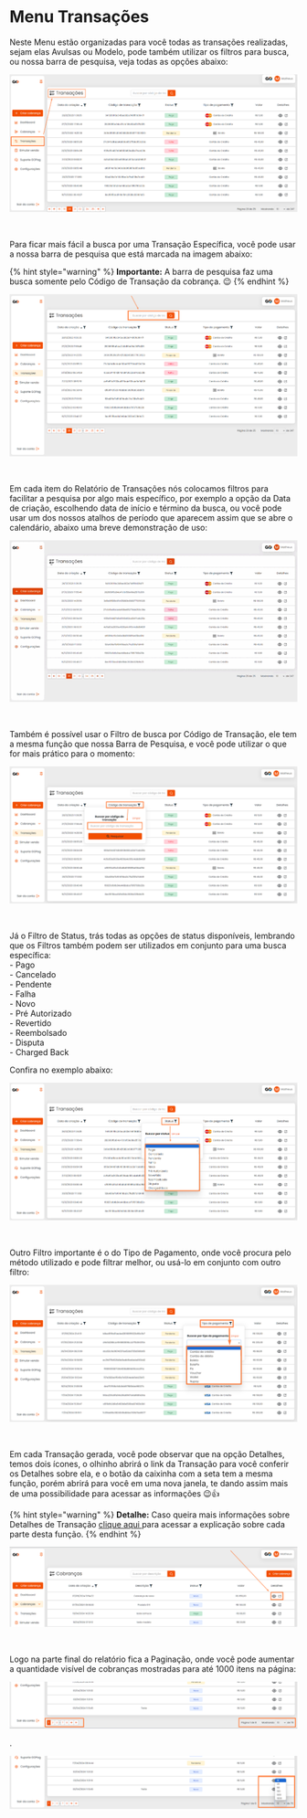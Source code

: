 # Menu Transações

Neste Menu estão organizadas para você todas as transações realizadas, sejam elas Avulsas ou Modelo, pode também utilizar os filtros para busca, ou nossa barra de pesquisa, veja todas as opções abaixo:

![transacoes_menu](/assets/prints/transacoes_menu.png)

<br>

Para ficar mais fácil a busca por uma Transação Específica, você pode usar a nossa barra de pesquisa que está marcada na imagem abaixo:

{% hint style="warning" %}
**Importante:**  A barra de pesquisa faz uma busca somente pelo Código de Transação da cobrança. 😉
{% endhint %}

![transacoes_menu_barra_pesquisa](/assets/prints/transacoes_menu_barra_pesquisa.png)

<br>

Em cada item do Relatório de Transações nós colocamos filtros para facilitar a pesquisa por algo mais específico, por exemplo a opção da Data de criação, escolhendo data de início e término da busca, ou você pode usar um dos nossos atalhos de período que aparecem assim que se abre o calendário, abaixo uma breve demonstração de uso:

![transacoes_menu_filtro_data_criacao](/assets/prints/transacoes_menu_filtro_data_criacao.gif)

<br>

Também é possível usar o Filtro de busca por Código de Transação, ele tem a mesma função que nossa Barra de Pesquisa, e você pode utilizar o que for mais prático para o momento:

![transacoes_menu_filtro_codigo_transacoes](/assets/prints/transacoes_menu_filtro_codigo_transacao.png)

<br>

<p>Já o Filtro de Status, trás todas as opções de status disponíveis, lembrando que os Filtros também podem ser utilizados em conjunto para uma busca específica:<br>
 - Pago<br>
 - Cancelado<br>
 - Pendente<br>
 - Falha<br>
 - Novo<br>
 - Pré Autorizado<br>
 - Revertido<br>
 - Reembolsado<br>
 - Disputa<br>
 - Charged Back<br>

 Confira no exemplo abaixo:</p>

![transacoes_menu_filtro_status](/assets/prints/transacoes_menu_filtro_status.png)

<br>

Outro Filtro importante é o do Tipo de Pagamento, onde você procura pelo método utilizado e pode filtrar melhor, ou usá-lo em conjunto com outro filtro:

![transacoes_menu_filtro_tipo_pagamento](/assets/prints/transacoes_menu_filtro_tipo_pagamento.png)

<br>

Em cada Transação gerada, você pode observar que na opção Detalhes, temos dois ícones, o olhinho abrirá o link da Transação para você conferir os Detalhes sobre ela, e o botão da caixinha com a seta tem a mesma função, porém abrirá para você em uma nova janela, te dando assim mais de uma possibilidade para acessar as informações 😉👍

{% hint style="warning" %}
**Detalhe:** Caso queira mais informações sobre Detalhes de Transação [clique aqui ](https://docs.gopag.com.br/transacoes/detalhes_transacoes) para acessar a explicação sobre cada parte desta função.
{% endhint %}

![cobrancas_menu_avulsa_detalhes_cobranca](/assets/prints/cobrancas_menu_avulsa_detalhes_cobranca.png)

<br>

Logo na parte final do relatório fica a Paginação, onde você pode aumentar a quantidade visível de cobranças mostradas para até 1000 itens na página:

![cobrancas_menu_avulsa_paginacao_1](/assets/prints/cobrancas_menu_avulsa_paginacao.png)
<p>.</p>

![cobrancas_menu_avulsa_paginacao_2](/assets/prints/cobrancas_menu_avulsa_paginacao_2.png)